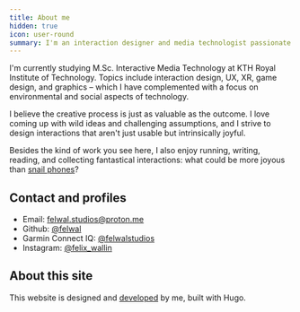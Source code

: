 ```yaml
---
title: About me
hidden: true
icon: user-round
summary: I'm an interaction designer and media technologist passionate about ideation, play, and deep sustainable transformation.
---
```


I'm currently studying M.Sc. Interactive Media Technology at KTH Royal Institute of Technology. Topics include interaction design, UX, XR, game design, and graphics – which I have complemented with a focus on environmental and social aspects of technology.

I believe the creative process is just as valuable as the outcome. I love coming up with wild ideas and challenging assumptions, and I strive to design interactions that aren't just usable but intrinsically joyful.

Besides the kind of work you see here, I also enjoy running, writing, reading, and collecting fantastical interactions: what could be more joyous than [snail phones](https://onepiece.fandom.com/wiki/Den_Den_Mushi)?

## Contact and profiles

- Email: felwal.studios@proton.me
- Github: [@felwal](https://github.com/felwal)
- Garmin Connect IQ: [@felwalstudios](https://apps.garmin.com/developer/29f9576d-0084-4471-8daf-8d617888d37d/apps)
- Instagram: [@felix_wallin](https://www.instagram.com/felix_wallin)

## About this site

This website is designed and [developed](https://github.com/felwal/felwal.github.io/) by me, built with Hugo.
